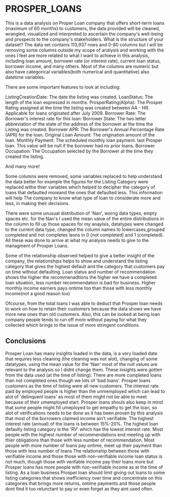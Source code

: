 # PROSPER_LOANS
This is a data analysis on Proper Loan company that offers short-term loans (maximum of 60 months) to customers, the data provided will be cleaned, wrangled, visualized and interpreted to ascertain the company's well-being and prospects to the company's stakeholders.
What is the structure of your dataset?
The data set contains 113,937 rows and 0-80 columns but I will be removing some columns outside my scope of analysis and working with the ones I feel are more related to what I want to achieve in this analysis, including loan amount, borrower rate (or interest rate), current loan status, borrower income, and many others. Most of the columns are numeric but also have categorical variables(both numerical and quantitative) also datetime variables.

There are some important features to look at including:

ListingCreationDate: The date the listing was created. LoanStatus: The length of the loan expressed in months. ProsperRating(Alpha): The Prosper Rating assigned at the time the listing was created between AA - HR. Applicable for loans originated after July 2009. Borrower Rate: The Borrower's interest rate for this loan. Borrower State: The two letter abbreviation of the state of the address of the borrower at the time the Listing was created. Borrower APR: The Borrower's Annual Percentage Rate (APR) for the loan. Original Loan Amount: The origination amount of the loan. Monthly Payment: The scheduled monthly loan payment. last Prosper loan. This value will be null if the borrower had no prior loans. Borrower Occupation: The Occupation selected by the Borrower at the time they created the listing.

And many more!


Some columns were removed, some variables replaced to help understand the data better for example the figures for the Listing Category were replaced withe thier variables which helped to decipher the category of loans that defaulted moreand the ones that defaulted less. This information will help The company to know what type of loan to considerate more and less, in making their decisions.

There were some unusual distribution of 'Nan', worng data types, empty spaces etc. for the Nan's I used the mean value of the entire distributions in the column to fill up those spaces for my anaylsis, datatypes were changed to the current data type, changed the column names to lowercases,grouped completed and not completes laons in 0 (not completed) and 1 (completed). All these was done to arrive at what my analysis needs to give to the managment of Prosper Loans.

Some of the relationship observed helped to give a better insight of the company, the relationships helps to show and understand the listing category that gives the highest default and the category that customers pay on time without defaulting. Loan status and number of recommendation shows the higher the recommenadtions the higher we have a completed loan situation, less number recommendation is bad for business. Higher monthly income earners pays ontime too than those with less monthly income(not a good reason too)  

Ofcourse, from the total loans I was able to deduct that Prosper loan needs to work on how to retain their customers because the data shows we have more new ones than old customers. Also, this can be looked at being  loan company people tends to run off more without paying for what they collected which brings to the issue of more stringent conditions.

## Conclusions

Prosper Loan has many insights loaded in the data, is a very loaded date that requires less cleaning (the cleaning was not alot), changing of some datatypes, using the mean value for the 'Nan' most of the null values are relevant to the analysis so I didnt change them. These insights were gotten  from the data used (at the time of listing):
There are more completed loans than not completed ones though we lots of 'bad loans'.
Prosper loans customers as the time of listing were all new customers.
The interest rate paid by employed people is higher than the unmemployed which can lead to alot of 'delinquent loans' as most of them might not be able to meet because of their umemployed start. Prosper loans shouls also keep in mind that some people might fill umeployed to get empathy to get the loan, so alot of verifications needs to be done as it has been proven by this analysis that most of the borrowers claimed income ain't verifiable.
The highest interest rate (annual) of the loans is between 15%-20%.
The highest loan defaulty listing category is the 'RV' which has the lowest interest rate.
Most people with the highest number of recommendations end meeting up with thier obligations than those with less number of recommendation.
Most people with more number of loans pay ontime, meet up their payment than those with less number of loans
The relationship between those with verifiable income and those those with non-verifiable income loan status is not much, though those with verifable income pay their loans more but Prosper loans has more people with non-verifiable income as at the time of listing. 
As a loan business Prosper loan should limit giving out loans to some listing categories that shows inefficiency over time and concentrate on this  categories that brings more returns, ontime payments and those people dont find it too relunctant to pay or even forget as they aint used often.



